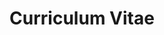 ---
title: Curriculum Vitae
type: widget_page
headless: true

# Optional header image (relative to `static/media/` folder).
header:
  caption: ""
  image: ""

# Featured image
# Place an image named `featured.jpg/png` in this page's folder and customize its options here.
image:
  caption: 
  focal_point: ""
  placement: 2
  preview_only: true

---